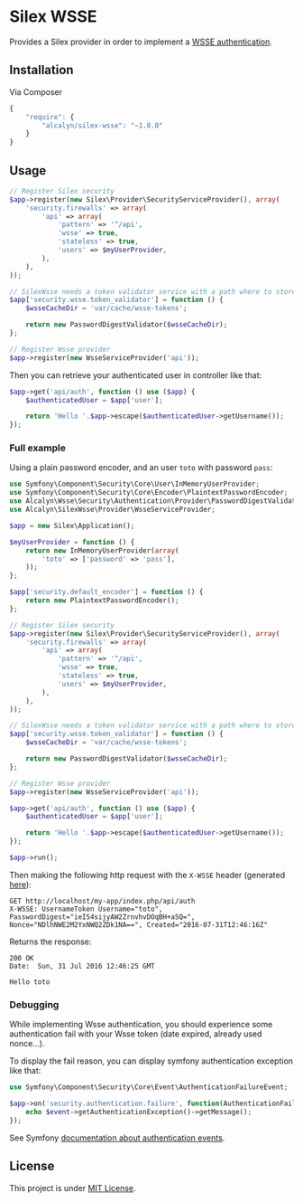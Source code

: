 Silex WSSE
==========

Provides a Silex provider in order to implement
a [WSSE authentication](http://silex.sensiolabs.org/doc/providers/security.html#defining-a-custom-authentication-provider).


## Installation

Via Composer

``` js
{
    "require": {
        "alcalyn/silex-wsse": "~1.0.0"
    }
}
```


## Usage

``` php
// Register Silex security
$app->register(new Silex\Provider\SecurityServiceProvider(), array(
    'security.firewalls' => array(
        'api' => array(
            'pattern' => '^/api',
            'wsse' => true,
            'stateless' => true,
            'users' => $myUserProvider,
        ),
    ),
));

// SilexWsse needs a token validator service with a path where to store Wsse tokens
$app['security.wsse.token_validator'] = function () {
    $wsseCacheDir = 'var/cache/wsse-tokens';

    return new PasswordDigestValidator($wsseCacheDir);
};

// Register Wsse provider
$app->register(new WsseServiceProvider('api'));
```

Then you can retrieve your authenticated user in controller like that:

``` php
$app->get('api/auth', function () use ($app) {
    $authenticatedUser = $app['user'];

    return 'Hello '.$app->escape($authenticatedUser->getUsername());
});
```

### Full example

Using a plain password encoder, and an user `toto` with password `pass`:

``` php
use Symfony\Component\Security\Core\User\InMemoryUserProvider;
use Symfony\Component\Security\Core\Encoder\PlaintextPasswordEncoder;
use Alcalyn\Wsse\Security\Authentication\Provider\PasswordDigestValidator;
use Alcalyn\SilexWsse\Provider\WsseServiceProvider;

$app = new Silex\Application();

$myUserProvider = function () {
    return new InMemoryUserProvider(array(
        'toto' => ['password' => 'pass'],
    ));
};

$app['security.default_encoder'] = function () {
    return new PlaintextPasswordEncoder();
};

// Register Silex security
$app->register(new Silex\Provider\SecurityServiceProvider(), array(
    'security.firewalls' => array(
        'api' => array(
            'pattern' => '^/api',
            'wsse' => true,
            'stateless' => true,
            'users' => $myUserProvider,
        ),
    ),
));

// SilexWsse needs a token validator service with a path where to store Wsse tokens
$app['security.wsse.token_validator'] = function () {
    $wsseCacheDir = 'var/cache/wsse-tokens';

    return new PasswordDigestValidator($wsseCacheDir);
};

// Register Wsse provider
$app->register(new WsseServiceProvider('api'));

$app->get('api/auth', function () use ($app) {
    $authenticatedUser = $app['user'];

    return 'Hello '.$app->escape($authenticatedUser->getUsername());
});

$app->run();
```

Then making the following http request with the `X-WSSE` header
(generated [here](http://www.teria.com/~koseki/tools/wssegen/)):

```
GET http://localhost/my-app/index.php/api/auth
X-WSSE: UsernameToken Username="toto", PasswordDigest="ieIS4sijyAW2ZrnvhvDOqBH+aSQ=", Nonce="NDlhNWE2M2YxNWQ2ZDk1NA==", Created="2016-07-31T12:46:16Z"
```

Returns the response:

```
200 OK
Date:  Sun, 31 Jul 2016 12:46:25 GMT

Hello toto
```


### Debugging

While implementing Wsse authentication, you should experience some authentication fail
with your Wsse token (date expired, already used nonce...).

To display the fail reason, you can display symfony authentication exception like that:

``` php
use Symfony\Component\Security\Core\Event\AuthenticationFailureEvent;

$app->on('security.authentication.failure', function(AuthenticationFailureEvent $event) {
    echo $event->getAuthenticationException()->getMessage();
});
```

See Symfony [documentation about authentication events](http://symfony.com/doc/current/components/security/authentication.html#authentication-events).


## License

This project is under [MIT License](LICENSE).
